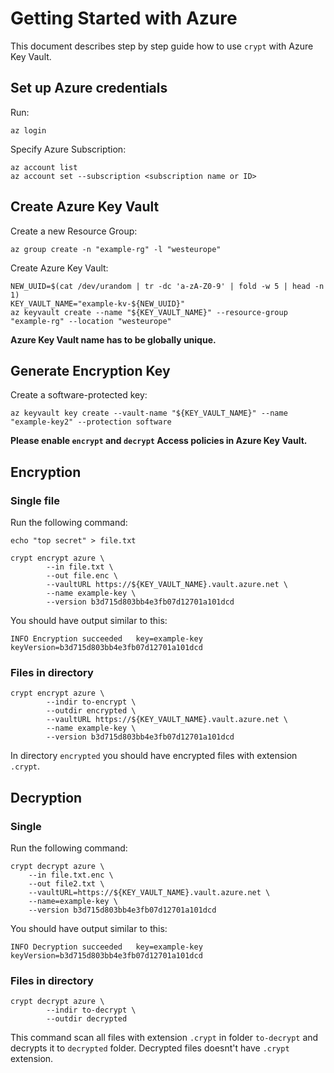 # Getting Started with Azure 

This document describes step by step guide how to use `crypt` with Azure Key Vault.

## Set up Azure credentials

Run:

```console
az login
```

Specify Azure Subscription:

```console
az account list
az account set --subscription <subscription name or ID>
```

## Create Azure Key Vault

Create a new Resource Group:

```console
az group create -n "example-rg" -l "westeurope"
```

Create Azure Key Vault:

```console
NEW_UUID=$(cat /dev/urandom | tr -dc 'a-zA-Z0-9' | fold -w 5 | head -n 1)
KEY_VAULT_NAME="example-kv-${NEW_UUID}"
az keyvault create --name "${KEY_VAULT_NAME}" --resource-group "example-rg" --location "westeurope"
```

**Azure Key Vault name has to be globally unique.**

## Generate Encryption Key

Create a software-protected key:

```console
az keyvault key create --vault-name "${KEY_VAULT_NAME}" --name "example-key2" --protection software
```

**Please enable `encrypt` and `decrypt` Access policies in Azure Key Vault.**

## Encryption

### Single file

Run the following command:

```console
echo "top secret" > file.txt

crypt encrypt azure \
        --in file.txt \
        --out file.enc \
        --vaultURL https://${KEY_VAULT_NAME}.vault.azure.net \
        --name example-key \
        --version b3d715d803bb4e3fb07d12701a101dcd
```

You should have output similar to this:

```console
INFO Encryption succeeded   key=example-key keyVersion=b3d715d803bb4e3fb07d12701a101dcd
```

### Files in directory

```console
crypt encrypt azure \
        --indir to-encrypt \
        --outdir encrypted \
        --vaultURL https://${KEY_VAULT_NAME}.vault.azure.net \
        --name example-key \
        --version b3d715d803bb4e3fb07d12701a101dcd
```

In directory `encrypted` you should have encrypted files with extension `.crypt`.

## Decryption

### Single

Run the following command:
 
```console
crypt decrypt azure \
    --in file.txt.enc \
    --out file2.txt \
    --vaultURL=https://${KEY_VAULT_NAME}.vault.azure.net \
    --name=example-key \
    --version b3d715d803bb4e3fb07d12701a101dcd
```

You should have output similar to this:

```console
INFO Decryption succeeded   key=example-key keyVersion=b3d715d803bb4e3fb07d12701a101dcd
```
 
 ### Files in directory
 
 ```console
 crypt decrypt azure \
         --indir to-decrypt \
         --outdir decrypted
 ```
 
 This command scan all files with extension `.crypt` in folder `to-decrypt` and decrypts it to `decrypted` folder.
 Decrypted files doesnt't have `.crypt` extension.